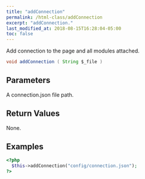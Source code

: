 ```yaml
---
title: "addConnection"
permalink: /html-class/addConnection
excerpt: "addConnection."
last_modified_at: 2018-08-15T16:28:04-05:00
toc: false
---
```


Add connection to the page and all modules attached.<br>
```java
void addConnection ( String $_file )
```

## Parameters
A connection.json file path.

## Return Values
None.

## Examples
```php
<?php
  $this->addConnection("config/connection.json");
?>
```
